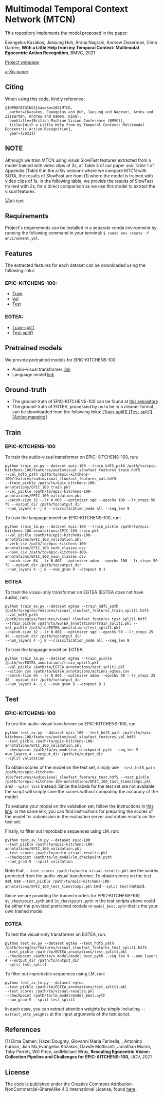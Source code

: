 # Multimodal Temporal Context Network (MTCN)

This repository implements the model proposed in the paper:

Evangelos Kazakos, Jaesung Huh, Arsha Nagrani, Andrew Zisserman, Dima Damen, **With a Little Help from my Temporal Context: Multimodal Egocentric Action Recognition**, BMVC, 2021

[Project webpage](https://ekazakos.github.io/MTCN-project/)

[arXiv paper](https://arxiv.org/abs/2111.01024)

## Citing
When using this code, kindly reference:

```
@INPROCEEDINGS{kazakos2021MTCN,
  author={Kazakos, Evangelos and Huh, Jaesung and Nagrani, Arsha and Zisserman, Andrew and Damen, Dima},
  booktitle={British Machine Vision Conference (BMVC)},
  title={With a Little Help from my Temporal Context: Multimodal Egocentric Action Recognition},
  year={2021}}
```

## NOTE
Although we train MTCN using visual SlowFast features extracted from a model trained with video clips of 2s, at Table 3 of our paper and Table 1 of Appendix (Table 6 in the arXiv version) where we compare MTCN with SOTA, the results of SlowFast are from [1] where the model is trained with video clips of 1s. In the following table, we provide the results of SlowFast trained with 2s, for a direct comparison as we use this model to extract the visual features.

![alt text](https://ekazakos.github.io/files/slowfast.jpeg)

## Requirements

Project's requirements can be installed in a separate conda environment by running the following command in your terminal: ```$ conda env create -f environment.yml```.
  
## Features

The extracted features for each dataset can be downloaded using the following links:

### EPIC-KITCHENS-100:

* [Train](https://www.dropbox.com/s/yb9jtzq24cd2hnl/audiovisual_slowfast_features_train.hdf5?dl=0)
* [Val](https://www.dropbox.com/s/8yeb84ewd2meib8/audiovisual_slowfast_features_val.hdf5?dl=0)
* [Test](https://www.dropbox.com/s/6vifpn3qurkyf96/audiovisual_slowfast_features_test.hdf5?dl=0)

### EGTEA:

* [Train-split1](https://www.dropbox.com/s/6hr994w3kkvbtv0/visual_slowfast_features_train_split1.hdf5?dl=0)
* [Test-split1](https://www.dropbox.com/s/03aa8hmflv7depe/visual_slowfast_features_test_split1.hdf5?dl=0)
  
## Pretrained models

We provide pretrained models for EPIC-KITCHENS-100:

* Audio-visual transformer [link](https://www.dropbox.com/s/vqe7esmqqwsebo6/mtcn_av_sf_epic-kitchens-100.pyth?dl=0)
* Language model [link](https://www.dropbox.com/s/80lcnvsoq4y7tux/mtcn_lm_epic-kitchens-100.pyth?dl=0)

## Ground-truth

* The ground-truth of EPIC-KITCHENS-100 can be found at [this repository](https://github.com/epic-kitchens/epic-kitchens-100-annotations)
* The ground-truth of EGTEA, processed by us to be in a cleaner format, can be downloaded from the following links: [[Train-split1]](https://www.dropbox.com/s/8zxdsi13v7oy106/train_split1.pkl?dl=0) [[Test-split1]](https://www.dropbox.com/s/50bkljl71njyj46/test_split1.pkl?dl=0) [[Action mapping]](https://www.dropbox.com/s/cg0pagu2px0f6k0/actions_egtea.csv?dl=0)
  
## Train

### EPIC-KITCHENS-100
To train the audio-visual transformer on EPIC-KITCHENS-100, run:

```
python train_av.py --dataset epic-100 --train_hdf5_path /path/to/epic-kitchens-100/features/audiovisual_slowfast_features_train.hdf5 
--val_hdf5_path /path/to/epic-kitchens-100/features/audiovisual_slowfast_features_val.hdf5 
--train_pickle /path/to/epic-kitchens-100-annotations/EPIC_100_train.pkl 
--val_pickle /path/to/epic-kitchens-100-annotations/EPIC_100_validation.pkl 
--batch-size 32 --lr 0.005 --optimizer sgd --epochs 100 --lr_steps 50 75 --output_dir /path/to/output_dir 
--num_layers 4 -j 8 --classification_mode all --seq_len 9
```

To train the language model on EPIC-KITCHENS-100, run:
```
python train_lm.py --dataset epic-100 --train_pickle /path/to/epic-kitchens-100-annotations/EPIC_100_train.pkl 
--val_pickle /path/to/epic-kitchens-100-annotations/EPIC_100_validation.pkl 
--verb_csv /path/to/epic-kitchens-100-annotations/EPIC_100_verb_classes.csv
--noun_csv /path/to/epic-kitchens-100-annotations/EPIC_100_noun_classes.csv
--batch-size 64 --lr 0.001 --optimizer adam --epochs 100 --lr_steps 50 75 --output_dir /path/to/output_dir 
--num_layers 4 -j 8 --num_gram 9 --dropout 0.1
```

### EGTEA
To train the visual-only transformer on EGTEA (EGTEA does not have audio), run:

```
python train_av.py --dataset egtea --train_hdf5_path /path/to/egtea/features/visual_slowfast_features_train_split1.hdf5
--val_hdf5_path /path/to/egtea/features/visual_slowfast_features_test_split1.hdf5
--train_pickle /path/to/EGTEA_annotations/train_split1.pkl --val_pickle /path/to/EGTEA_annotations/test_split1.pkl 
--batch-size 32 --lr 0.001 --optimizer sgd --epochs 50 --lr_steps 25 38 --output_dir /path/to/output_dir 
--num_layers 4 -j 8 --classification_mode all --seq_len 9
```

To train the language model on EGTEA,
```
python train_lm.py --dataset egtea --train_pickle /path/to/EGTEA_annotations/train_split1.pkl
--val_pickle /path/to/EGTEA_annotations/test_split1.pkl 
--action_csv /path/to/EGTEA_annotations/actions_egtea.csv
--batch-size 64 --lr 0.001 --optimizer adam --epochs 50 --lr_steps 25 38 --output_dir /path/to/output_dir 
--num_layers 4 -j 8 --num_gram 9 --dropout 0.1
```

## Test

### EPIC-KITCHENS-100
To test the audio-visual transformer on EPIC-KITCHENS-100, run:

```
python test_av.py --dataset epic-100 --test_hdf5_path /path/to/epic-kitchens-100/features/audiovisual_slowfast_features_val.hdf5
--test_pickle /path/to/epic-kitchens-100-annotations/EPIC_100_validation.pkl
--checkpoint /path/to/av_model/av_checkpoint.pyth --seq_len 9 --num_layers 4 --output_dir /path/to/output_dir
--split validation
```

To obtain scores of the model on the test set, simply use ```--test_hdf5_path /path/to/epic-kitchens-100/features/audiovisual_slowfast_features_test.hdf5```, 
```--test_pickle /path/to/epic-kitchens-100-annotations/EPIC_100_test_timestamps.pkl```
and ```--split test``` instead. Since the labels for the test set are not available the script will simply save the scores 
without computing the accuracy of the model.

To evaluate your model on the validation set, follow the instructions in [this link](https://github.com/epic-kitchens/C1-Action-Recognition).
In the same link, you can find instructions for preparing the scores of the model for submission in the evaluation server and obtain results
on the test set. 

Finally, to filter out improbable sequences using LM, run:

```
python test_av_lm.py --dataset epic-100
--test_pickle /path/to/epic-kitchens-100-annotations/EPIC_100_validation.pkl 
--test_scores /path/to/audio-visual-results.pkl
--checkpoint /path/to/lm_model/lm_checkpoint.pyth
--num_gram 9 --split validation
```
Note that, ```--test_scores /path/to/audio-visual-results.pkl``` are the scores predicted from the audio-visual transformer. To obtain scores on the test set, use ```--test_pickle /path/to/epic-kitchens-100-annotations/EPIC_100_test_timestamps.pkl```
and ```--split test``` instead.

Since we are providing the trained models for EPIC-KITCHENS-100, `av_checkpoint.pyth` and `lm_checkpoint.pyth` in the test scripts above could be either the provided pretrained models or `model_best.pyth` that is the your own trained model. 

### EGTEA

To test the visual-only transformer on EGTEA, run:

```
python test_av.py --dataset egtea --test_hdf5_path /path/to/egtea/features/visual_slowfast_features_test_split1.hdf5
--test_pickle /path/to/EGTEA_annotations/test_split1.pkl
--checkpoint /path/to/v_model/model_best.pyth --seq_len 9 --num_layers 4 --output_dir /path/to/output_dir
--split test_split1
```

To filter out improbable sequences using LM, run:
```
python test_av_lm.py --dataset egtea
--test_pickle /path/to/EGTEA_annotations/test_split1.pkl 
--test_scores /path/to/visual-results.pkl
--checkpoint /path/to/lm_model/model_best.pyth
--num_gram 9 --split test_split1
```

In each case, you can extract attention weights by simply including ```--extract_attn_weights``` at the input arguments of the test script.

## References
[1] Dima Damen, Hazel Doughty, Giovanni Maria Farinella, , Antonino Furnari, Jian Ma,Evangelos Kazakos, Davide Moltisanti, Jonathan Munro, Toby Perrett, Will Price, andMichael Wray, **Rescaling Egocentric Vision: Collection Pipeline and Challenges for EPIC-KITCHENS-100**, IJCV, 2021

## License

The code is published under the Creative Commons Attribution-NonCommercial-ShareAlike 4.0 International License, found [here](https://creativecommons.org/licenses/by-nc-sa/4.0/).
